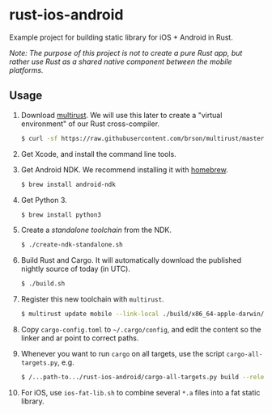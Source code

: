 rust-ios-android
================

Example project for building static library for iOS + Android in Rust.

*Note: The purpose of this project is not to create a pure Rust app, but rather use Rust as a shared native component between the mobile platforms.*

Usage
-----

1. Download [multirust](https://github.com/brson/multirust). We will use this later to create a "virtual environment" of our Rust cross-compiler.

    ```sh
    $ curl -sf https://raw.githubusercontent.com/brson/multirust/master/blastoff.sh | sh
    ```

2. Get Xcode, and install the command line tools.

3. Get Android NDK. We recommend installing it with [homebrew](http://brew.sh/).

    ```sh
    $ brew install android-ndk
    ```

4. Get Python 3.

    ```sh
    $ brew install python3
    ```

5. Create a *standalone toolchain* from the NDK.

    ```sh
    $ ./create-ndk-standalone.sh
    ```

6. Build Rust and Cargo. It will automatically download the published nightly source of today (in UTC).

    ```sh
    $ ./build.sh
    ```

7. Register this new toolchain with `multirust`.

    ```sh
    $ multirust update mobile --link-local ./build/x86_64-apple-darwin/stage2
    ```

8. Copy `cargo-config.toml` to `~/.cargo/config`, and edit the content so the linker and ar point to correct paths.

9. Whenever you want to run `cargo` on all targets, use the script `cargo-all-targets.py`, e.g.

    ```sh
    $ /...path-to.../rust-ios-android/cargo-all-targets.py build --release
    ```

10. For iOS, use `ios-fat-lib.sh` to combine several `*.a` files into a fat static library.

